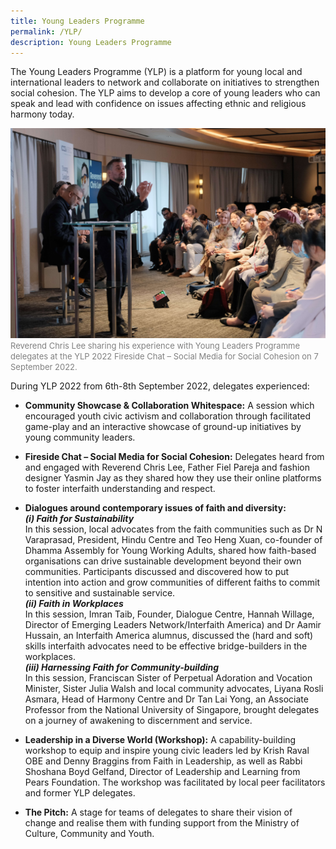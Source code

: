 ```yaml
---
title: Young Leaders Programme
permalink: /YLP/
description: Young Leaders Programme
---
```

The Young Leaders Programme (YLP) is a platform for young local and international leaders to network and collaborate on initiatives to strengthen social cohesion. The YLP aims to develop a core of young leaders who can speak and lead with confidence on issues affecting ethnic and religious harmony today. 

![](/images/Rev%20Chris.jpg)
<font color = "grey"><font size="-1">Reverend Chris Lee sharing his experience with Young Leaders Programme delegates at the YLP 2022 Fireside Chat – Social Media for Social Cohesion on 7 September 2022.</font></font>

During YLP 2022 from 6th-8th September 2022, delegates experienced:

* **Community Showcase & Collaboration Whitespace:** A session which encouraged youth civic activism and collaboration through facilitated game-play and an interactive showcase of ground-up initiatives by young community leaders.

* **Fireside Chat – Social Media for Social Cohesion:** Delegates heard from and engaged with Reverend Chris Lee, Father Fiel Pareja and fashion designer Yasmin Jay as they shared how they use their online platforms to foster interfaith understanding and respect.  

* **Dialogues around contemporary issues of faith and diversity:**  
<b><i>(i) Faith for Sustainability</i></b>  
In this session, local advocates from the faith communities such as Dr N Varaprasad, President, Hindu Centre and Teo Heng Xuan, co-founder of Dhamma Assembly for Young Working Adults, shared how faith-based organisations can drive sustainable development beyond their own communities. Participants discussed and discovered how to put intention into action and grow communities of different faiths to commit to sensitive and sustainable service.  
<b><i>(ii) Faith in Workplaces</i></b>  
In this session, Imran Taib, Founder, Dialogue Centre, Hannah Willage, Director of Emerging Leaders Network/Interfaith America) and Dr Aamir Hussain, an Interfaith America alumnus, discussed the (hard and soft) skills interfaith advocates need to be effective bridge-builders in the workplaces.  
<b><i>(iii) Harnessing Faith for Community-building</i></b>    
In this session, Franciscan Sister of Perpetual Adoration and Vocation Minister, Sister Julia Walsh and local community advocates, Liyana Rosli Asmara, Head of Harmony Centre and Dr Tan Lai Yong, an Associate Professor from the National University of Singapore, brought delegates on a journey of awakening to discernment and service.  

* **Leadership in a Diverse World (Workshop):** A capability-building workshop to equip and inspire young civic leaders led by Krish Raval OBE and Denny Braggins from Faith in Leadership, as well as Rabbi Shoshana Boyd Gelfand, Director of Leadership and Learning from Pears Foundation. The workshop was facilitated by local peer facilitators and former YLP delegates.  

* **The Pitch:** A stage for teams of delegates to share their vision of change and realise them with funding support from the Ministry of Culture, Community and Youth.